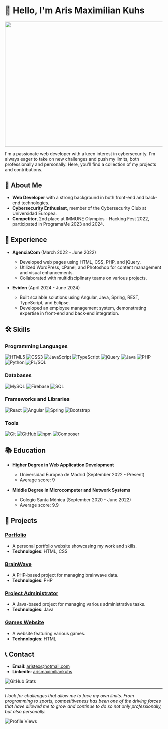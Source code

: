 # 👋 Hello, I'm Aris Maximilian Kuhs

<div align="center">
  <img src="https://media.giphy.com/media/pVGsAWjzvXcZW4ZBTE/giphy.gif" width="600" height="400" />
</div>

I'm a passionate web developer with a keen interest in cybersecurity. I'm always eager to take on new challenges and push my limits, both professionally and personally. Here, you'll find a collection of my projects and contributions.

## 🚀 About Me
- **Web Developer** with a strong background in both front-end and back-end technologies.
- **Cybersecurity Enthusiast**, member of the Cybersecurity Club at Universidad Europea.
- **Competitor**, 2nd place at IMMUNE Olympics - Hacking Fest 2022, participated in ProgramaMe 2023 and 2024.

## 💼 Experience
- **AgenciaCom** (March 2022 - June 2022)
  - Developed web pages using HTML, CSS, PHP, and jQuery.
  - Utilized WordPress, cPanel, and Photoshop for content management and visual enhancements.
  - Collaborated with multidisciplinary teams on various projects.

- **Eviden** (April 2024 - June 2024)
  - Built scalable solutions using Angular, Java, Spring, REST, TypeScript, and Eclipse.
  - Developed an employee management system, demonstrating expertise in front-end and back-end integration.

## 🛠️ Skills
### Programming Languages
![HTML5](https://img.shields.io/badge/HTML5-E34F26?style=for-the-badge&logo=html5&logoColor=white) ![CSS3](https://img.shields.io/badge/CSS3-1572B6?style=for-the-badge&logo=css3&logoColor=white) ![JavaScript](https://img.shields.io/badge/JavaScript-F7DF1E?style=for-the-badge&logo=javascript&logoColor=black) ![TypeScript](https://img.shields.io/badge/TypeScript-007ACC?style=for-the-badge&logo=typescript&logoColor=white) ![jQuery](https://img.shields.io/badge/jQuery-0769AD?style=for-the-badge&logo=jquery&logoColor=white) ![Java](https://img.shields.io/badge/Java-007396?style=for-the-badge&logo=java&logoColor=white) ![PHP](https://img.shields.io/badge/PHP-777BB4?style=for-the-badge&logo=php&logoColor=white) ![Python](https://img.shields.io/badge/Python-3776AB?style=for-the-badge&logo=python&logoColor=white) ![PL/SQL](https://img.shields.io/badge/PL%2FSQL-336791?style=for-the-badge&logo=oracle&logoColor=white)

### Databases
![MySQL](https://img.shields.io/badge/MySQL-4479A1?style=for-the-badge&logo=mysql&logoColor=white) ![Firebase](https://img.shields.io/badge/Firebase-FFCA28?style=for-the-badge&logo=firebase&logoColor=black) ![SQL](https://img.shields.io/badge/SQL-336791?style=for-the-badge&logo=microsoft-sql-server&logoColor=white)

### Frameworks and Libraries
![React](https://img.shields.io/badge/React-61DAFB?style=for-the-badge&logo=react&logoColor=black) ![Angular](https://img.shields.io/badge/Angular-DD0031?style=for-the-badge&logo=angular&logoColor=white) ![Spring](https://img.shields.io/badge/Spring-6DB33F?style=for-the-badge&logo=spring&logoColor=white) ![Bootstrap](https://img.shields.io/badge/Bootstrap-563D7C?style=for-the-badge&logo=bootstrap&logoColor=white)

### Tools
![Git](https://img.shields.io/badge/Git-F05032?style=for-the-badge&logo=git&logoColor=white) ![GitHub](https://img.shields.io/badge/GitHub-181717?style=for-the-badge&logo=github&logoColor=white) ![npm](https://img.shields.io/badge/npm-CB3837?style=for-the-badge&logo=npm&logoColor=white) ![Composer](https://img.shields.io/badge/Composer-885630?style=for-the-badge&logo=composer&logoColor=white)

## 📚 Education
- **Higher Degree in Web Application Development**
  - Universidad Europea de Madrid (September 2022 - Present)
  - Average score: 9

- **Middle Degree in Microcomputer and Network Systems**
  - Colegio Santa Mónica (September 2020 - June 2022)
  - Average score: 9.9

## 🌟 Projects
### [Portfolio](https://github.com/Aristex12/Portfolio)
- A personal portfolio website showcasing my work and skills.
- **Technologies**: HTML, CSS

### [BrainWave](https://github.com/Aristex12/BrainWave)
- A PHP-based project for managing brainwave data.
- **Technologies**: PHP

### [Project Administrator](https://github.com/Aristex12/Project_Administrator)
- A Java-based project for managing various administrative tasks.
- **Technologies**: Java

### [Games Website](https://github.com/Aristex12/Games_Website)
- A website featuring various games.
- **Technologies**: HTML

## 📞 Contact
- **Email**: aristex@hotmail.com
- **LinkedIn**: [arismaximiliankuhs](https://www.linkedin.com/in/arismaximiliankuhs)

![GitHub Stats](https://github-readme-stats.vercel.app/api?username=Aristex12&show_icons=true&theme=radical)

---

*I look for challenges that allow me to face my own limits. From programming to sports, competitiveness has been one of the driving forces that have allowed me to grow and continue to do so not only professionally, but also personally.*

![Profile Views](https://komarev.com/ghpvc/?username=Aristex12&color=blueviolet)
